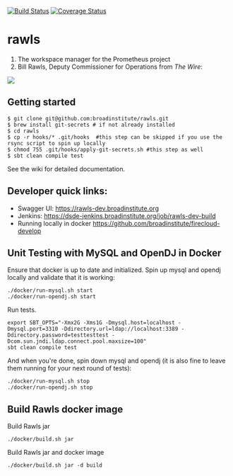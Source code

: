 [![Build Status](https://travis-ci.org/broadinstitute/rawls.svg?branch=develop)](https://travis-ci.org/broadinstitute/rawls) [![Coverage Status](https://coveralls.io/repos/broadinstitute/rawls/badge.svg?branch=develop)](https://coveralls.io/r/broadinstitute/rawls?branch=develop)

# rawls

1. The workspace manager for the Prometheus project
2. Bill Rawls, Deputy Commissioner for Operations from *The Wire*:

![](http://vignette2.wikia.nocookie.net/thewire/images/b/b5/Rawls.jpg)

## Getting started
```
$ git clone git@github.com:broadinstitute/rawls.git
$ brew install git-secrets # if not already installed
$ cd rawls
$ cp -r hooks/* .git/hooks  #this step can be skipped if you use the rsync script to spin up locally
$ chmod 755 .git/hooks/apply-git-secrets.sh #this step as well
$ sbt clean compile test
```

See the wiki for detailed documentation.


## Developer quick links:
* Swagger UI: https://rawls-dev.broadinstitute.org
* Jenkins: https://dsde-jenkins.broadinstitute.org/job/rawls-dev-build
* Running locally in docker https://github.com/broadinstitute/firecloud-develop

## Unit Testing with MySQL and OpenDJ in Docker
Ensure that docker is up to date and initialized.
Spin up mysql and opendj locally and validate that it is working:
```
./docker/run-mysql.sh start
./docker/run-opendj.sh start
```
Run tests.
```
export SBT_OPTS="-Xmx2G -Xms1G -Dmysql.host=localhost -Dmysql.port=3310 -Ddirectory.url=ldap://localhost:3389 -Ddirectory.password=testtesttest -Dcom.sun.jndi.ldap.connect.pool.maxsize=100"
sbt clean compile test
```
And when you're done, spin down mysql and opendj (it is also fine to leave them running for your next round of tests):
```
./docker/run-mysql.sh stop
./docker/run-opendj.sh stop
```

## Build Rawls docker image
Build Rawls jar
```
./docker/build.sh jar
```

Build Rawls jar and docker image
```
./docker/build.sh jar -d build
```
